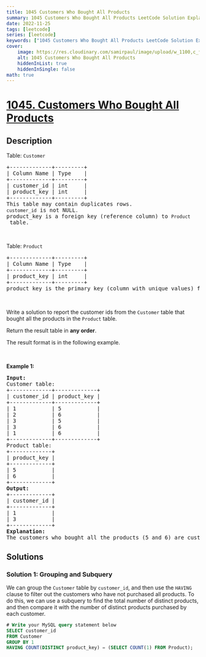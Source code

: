 ```yaml
---
title: 1045 Customers Who Bought All Products
summary: 1045 Customers Who Bought All Products LeetCode Solution Explained
date: 2022-11-25
tags: [leetcode]
series: [leetcode]
keywords: ["1045 Customers Who Bought All Products LeetCode Solution Explained in all languages", "1045 Customers Who Bought All Products", "LeetCode", "leetcode solution in Python3 C++ Java Go PHP Ruby Swift TypeScript Rust C# JavaScript C", "GeeksforGeeks", "InterviewBit", "Coding Ninjas", "HackerRank", "HackerEarth", "CodeChef", "TopCoder", "AlgoExpert", "freeCodeCamp", "Codeforces", "GitHub", "AtCoder", "Samir Paul"]
cover:
    image: https://res.cloudinary.com/samirpaul/image/upload/w_1100,c_fit,co_rgb:FFFFFF,l_text:Arial_75_bold:1045 Customers Who Bought All Products - Solution Explained/problem-solving.webp
    alt: 1045 Customers Who Bought All Products
    hiddenInList: true
    hiddenInSingle: false
math: true
---
```



# [1045. Customers Who Bought All Products](https://leetcode.com/problems/customers-who-bought-all-products)


## Description

<p>Table: <code>Customer</code></p>

<pre>
+-------------+---------+
| Column Name | Type    |
+-------------+---------+
| customer_id | int     |
| product_key | int     |
+-------------+---------+
This table may contain duplicates rows. 
<code>customer_id</code> is not NULL<code>.</code>
product_key is a foreign key (reference column) to <code>Product</code> table.
</pre>

<p>&nbsp;</p>

<p>Table: <code>Product</code></p>

<pre>
+-------------+---------+
| Column Name | Type    |
+-------------+---------+
| product_key | int     |
+-------------+---------+
product_key is the primary key (column with unique values) for this table.
</pre>

<p>&nbsp;</p>

<p>Write a solution to report the customer ids from the <code>Customer</code> table that bought all the products in the <code>Product</code> table.</p>

<p>Return the result table in <strong>any order</strong>.</p>

<p>The&nbsp;result format is in the following example.</p>

<p>&nbsp;</p>
<p><strong class="example">Example 1:</strong></p>

<pre>
<strong>Input:</strong> 
Customer table:
+-------------+-------------+
| customer_id | product_key |
+-------------+-------------+
| 1           | 5           |
| 2           | 6           |
| 3           | 5           |
| 3           | 6           |
| 1           | 6           |
+-------------+-------------+
Product table:
+-------------+
| product_key |
+-------------+
| 5           |
| 6           |
+-------------+
<strong>Output:</strong> 
+-------------+
| customer_id |
+-------------+
| 1           |
| 3           |
+-------------+
<strong>Explanation:</strong> 
The customers who bought all the products (5 and 6) are customers with IDs 1 and 3.
</pre>

## Solutions

### Solution 1: Grouping and Subquery

We can group the `Customer` table by `customer_id`, and then use the `HAVING` clause to filter out the customers who have not purchased all products. To do this, we can use a subquery to find the total number of distinct products, and then compare it with the number of distinct products purchased by each customer.

<!-- tabs:start -->

```sql
# Write your MySQL query statement below
SELECT customer_id
FROM Customer
GROUP BY 1
HAVING COUNT(DISTINCT product_key) = (SELECT COUNT(1) FROM Product);
```

<!-- tabs:end -->

<!-- end -->
